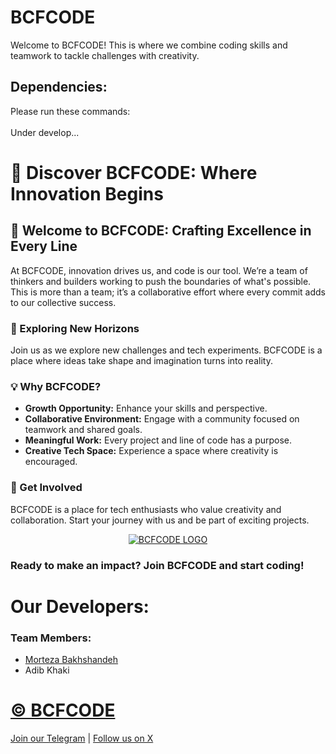 # BCFCODE

Welcome to BCFCODE! This is where we combine coding skills and teamwork to tackle challenges with creativity.

## Dependencies:

Please run these commands:<br>  
Under develop...

# 🚀 Discover BCFCODE: Where Innovation Begins

## 🌟 Welcome to BCFCODE: Crafting Excellence in Every Line

At BCFCODE, innovation drives us, and code is our tool. We’re a team of thinkers and builders working to push the boundaries of what's possible. This is more than a team; it’s a collaborative effort where every commit adds to our collective success.

### 🚀 Exploring New Horizons

Join us as we explore new challenges and tech experiments. BCFCODE is a place where ideas take shape and imagination turns into reality.

### 💡 Why BCFCODE?

- **Growth Opportunity:** Enhance your skills and perspective.
- **Collaborative Environment:** Engage with a community focused on teamwork and shared goals.
- **Meaningful Work:** Every project and line of code has a purpose.
- **Creative Tech Space:** Experience a space where creativity is encouraged.

### 🤝 Get Involved

BCFCODE is a place for tech enthusiasts who value creativity and collaboration. Start your journey with us and be part of exciting projects.

<p align="center">
  <a href="https://github.com/BCFCODEteam">
    <img src="https://res.cloudinary.com/ds8pptoh2/image/upload/v1747825921/BCFCODE-LOGO_vtfegn.jpg" alt="BCFCODE LOGO">
  </a>
</p>

### Ready to make an impact? Join BCFCODE and start coding!

# Our Developers:

### Team Members:

- [Morteza Bakhshandeh](https://bakhshandehmorteza.ir/)
- Adib Khaki

# [© BCFCODE](https://www.bcfcode.ir/)

[Join our Telegram](https://t.me/BCFCODE) | [Follow us on X](https://x.com/bcfcode)
